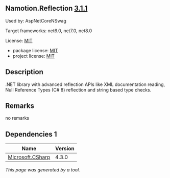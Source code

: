 Namotion.Reflection [3.1.1](https://www.nuget.org/packages/Namotion.Reflection/3.1.1)
--------------------

Used by: AspNetCoreNSwag

Target frameworks: net6.0, net7.0, net8.0

License: [MIT](../../../../licenses/mit) 

- package license: [MIT](https://licenses.nuget.org/MIT) 
- project license: [MIT](https://github.com/RicoSuter/Namotion.Reflection) 

Description
-----------
.NET library with advanced reflection APIs like XML documentation reading, Null Reference Types (C# 8) reflection and string based type checks.

Remarks
-----------
no remarks


Dependencies 1
-----------

|Name|Version|
|----------|:----|
|[Microsoft.CSharp](../../../../packages/nuget.org/microsoft.csharp/4.3.0)|4.3.0|

*This page was generated by a tool.*